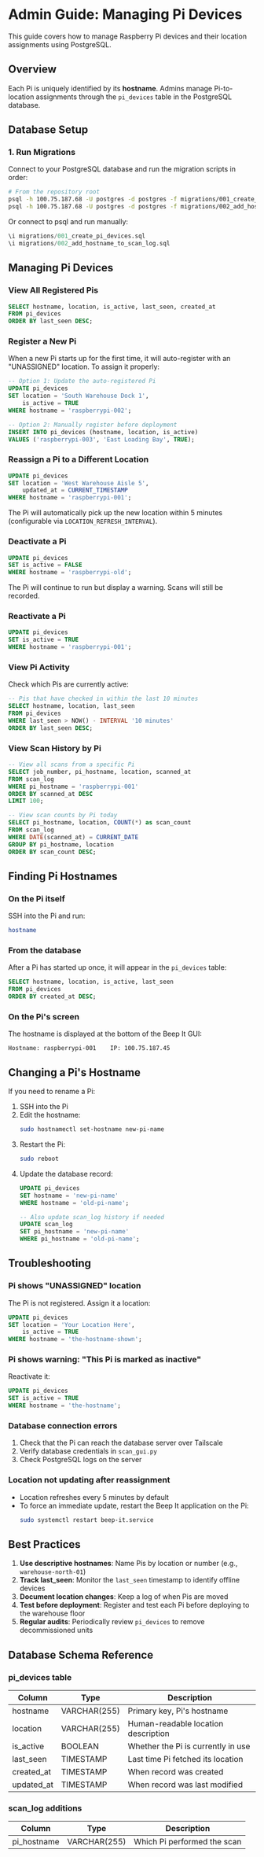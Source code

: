 # Admin Guide: Managing Pi Devices

This guide covers how to manage Raspberry Pi devices and their location assignments using PostgreSQL.

## Overview

Each Pi is uniquely identified by its **hostname**. Admins manage Pi-to-location assignments through the `pi_devices` table in the PostgreSQL database.

## Database Setup

### 1. Run Migrations

Connect to your PostgreSQL database and run the migration scripts in order:

```bash
# From the repository root
psql -h 100.75.187.68 -U postgres -d postgres -f migrations/001_create_pi_devices.sql
psql -h 100.75.187.68 -U postgres -d postgres -f migrations/002_add_hostname_to_scan_log.sql
```

Or connect to psql and run manually:

```sql
\i migrations/001_create_pi_devices.sql
\i migrations/002_add_hostname_to_scan_log.sql
```

## Managing Pi Devices

### View All Registered Pis

```sql
SELECT hostname, location, is_active, last_seen, created_at
FROM pi_devices
ORDER BY last_seen DESC;
```

### Register a New Pi

When a new Pi starts up for the first time, it will auto-register with an "UNASSIGNED" location. To assign it properly:

```sql
-- Option 1: Update the auto-registered Pi
UPDATE pi_devices
SET location = 'South Warehouse Dock 1',
    is_active = TRUE
WHERE hostname = 'raspberrypi-002';

-- Option 2: Manually register before deployment
INSERT INTO pi_devices (hostname, location, is_active)
VALUES ('raspberrypi-003', 'East Loading Bay', TRUE);
```

### Reassign a Pi to a Different Location

```sql
UPDATE pi_devices
SET location = 'West Warehouse Aisle 5',
    updated_at = CURRENT_TIMESTAMP
WHERE hostname = 'raspberrypi-001';
```

The Pi will automatically pick up the new location within 5 minutes (configurable via `LOCATION_REFRESH_INTERVAL`).

### Deactivate a Pi

```sql
UPDATE pi_devices
SET is_active = FALSE
WHERE hostname = 'raspberrypi-old';
```

The Pi will continue to run but display a warning. Scans will still be recorded.

### Reactivate a Pi

```sql
UPDATE pi_devices
SET is_active = TRUE
WHERE hostname = 'raspberrypi-001';
```

### View Pi Activity

Check which Pis are currently active:

```sql
-- Pis that have checked in within the last 10 minutes
SELECT hostname, location, last_seen
FROM pi_devices
WHERE last_seen > NOW() - INTERVAL '10 minutes'
ORDER BY last_seen DESC;
```

### View Scan History by Pi

```sql
-- View all scans from a specific Pi
SELECT job_number, pi_hostname, location, scanned_at
FROM scan_log
WHERE pi_hostname = 'raspberrypi-001'
ORDER BY scanned_at DESC
LIMIT 100;

-- View scan counts by Pi today
SELECT pi_hostname, location, COUNT(*) as scan_count
FROM scan_log
WHERE DATE(scanned_at) = CURRENT_DATE
GROUP BY pi_hostname, location
ORDER BY scan_count DESC;
```

## Finding Pi Hostnames

### On the Pi itself

SSH into the Pi and run:

```bash
hostname
```

### From the database

After a Pi has started up once, it will appear in the `pi_devices` table:

```sql
SELECT hostname, location, is_active, last_seen
FROM pi_devices
ORDER BY created_at DESC;
```

### On the Pi's screen

The hostname is displayed at the bottom of the Beep It GUI:
```
Hostname: raspberrypi-001    IP: 100.75.187.45
```

## Changing a Pi's Hostname

If you need to rename a Pi:

1. SSH into the Pi
2. Edit the hostname:
   ```bash
   sudo hostnamectl set-hostname new-pi-name
   ```
3. Restart the Pi:
   ```bash
   sudo reboot
   ```
4. Update the database record:
   ```sql
   UPDATE pi_devices
   SET hostname = 'new-pi-name'
   WHERE hostname = 'old-pi-name';
   
   -- Also update scan_log history if needed
   UPDATE scan_log
   SET pi_hostname = 'new-pi-name'
   WHERE pi_hostname = 'old-pi-name';
   ```

## Troubleshooting

### Pi shows "UNASSIGNED" location

The Pi is not registered. Assign it a location:

```sql
UPDATE pi_devices
SET location = 'Your Location Here',
    is_active = TRUE
WHERE hostname = 'the-hostname-shown';
```

### Pi shows warning: "This Pi is marked as inactive"

Reactivate it:

```sql
UPDATE pi_devices
SET is_active = TRUE
WHERE hostname = 'the-hostname';
```

### Database connection errors

1. Check that the Pi can reach the database server over Tailscale
2. Verify database credentials in `scan_gui.py`
3. Check PostgreSQL logs on the server

### Location not updating after reassignment

- Location refreshes every 5 minutes by default
- To force an immediate update, restart the Beep It application on the Pi:
  ```bash
  sudo systemctl restart beep-it.service
  ```

## Best Practices

1. **Use descriptive hostnames**: Name Pis by location or number (e.g., `warehouse-north-01`)
2. **Track last_seen**: Monitor the `last_seen` timestamp to identify offline devices
3. **Document location changes**: Keep a log of when Pis are moved
4. **Test before deployment**: Register and test each Pi before deploying to the warehouse floor
5. **Regular audits**: Periodically review `pi_devices` to remove decommissioned units

## Database Schema Reference

### pi_devices table

| Column | Type | Description |
|--------|------|-------------|
| hostname | VARCHAR(255) | Primary key, Pi's hostname |
| location | VARCHAR(255) | Human-readable location description |
| is_active | BOOLEAN | Whether the Pi is currently in use |
| last_seen | TIMESTAMP | Last time Pi fetched its location |
| created_at | TIMESTAMP | When record was created |
| updated_at | TIMESTAMP | When record was last modified |

### scan_log additions

| Column | Type | Description |
|--------|------|-------------|
| pi_hostname | VARCHAR(255) | Which Pi performed the scan |
